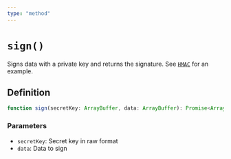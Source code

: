 ```yaml
---
type: "method"
---
```


# `sign()`

Signs data with a private key and returns the signature. See [`HMAC`](/reference/crypto/HMAC) for an example.

## Definition

```ts
function sign(secretKey: ArrayBuffer, data: ArrayBuffer): Promise<ArrayBuffer>;
```

### Parameters

- `secretKey`: Secret key in raw format
- `data`: Data to sign
